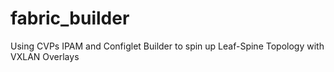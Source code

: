# fabric_builder
Using CVPs IPAM and Configlet Builder to spin up Leaf-Spine Topology with VXLAN Overlays
